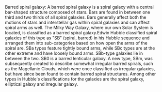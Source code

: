 Barred spiral galaxy: A barred spiral galaxy is a spiral galaxy with a central bar-shaped structure composed of stars. Bars are found in between one third and two thirds of all spiral galaxies. Bars generally affect both the motions of stars and interstellar gas within spiral galaxies and can affect spiral arms as well. The Milky Way Galaxy, where our own Solar System is located, is classified as a barred spiral galaxy.Edwin Hubble classified spiral galaxies of this type as "SB" (spiral, barred) in his Hubble sequence and arranged them into sub-categories based on how open the arms of the spiral are. SBa types feature tightly bound arms, while SBc types are at the other extreme and have loosely bound arms. SBb-type galaxies lie in between the two. SB0 is a barred lenticular galaxy. A new type, SBm, was subsequently created to describe somewhat irregular barred spirals, such as the Magellanic Clouds, which were once classified as irregular galaxies, but have since been found to contain barred spiral structures. Among other types in Hubble's classifications for the galaxies are the spiral galaxy, elliptical galaxy and irregular galaxy.
